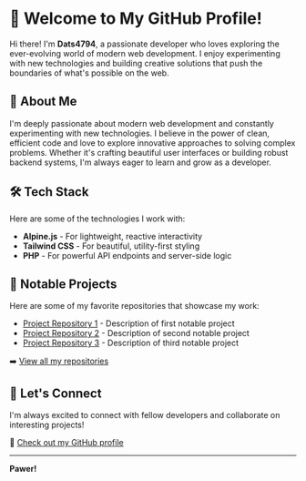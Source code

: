 # 👋 Welcome to My GitHub Profile!

Hi there! I'm **Dats4794**, a passionate developer who loves exploring the ever-evolving world of modern web development. I enjoy experimenting with new technologies and building creative solutions that push the boundaries of what's possible on the web.

## 🚀 About Me

I'm deeply passionate about modern web development and constantly experimenting with new technologies. I believe in the power of clean, efficient code and love to explore innovative approaches to solving complex problems. Whether it's crafting beautiful user interfaces or building robust backend systems, I'm always eager to learn and grow as a developer.

## 🛠️ Tech Stack

Here are some of the technologies I work with:

- **Alpine.js** - For lightweight, reactive interactivity
- **Tailwind CSS** - For beautiful, utility-first styling
- **PHP** - For powerful API endpoints and server-side logic

## 📂 Notable Projects

Here are some of my favorite repositories that showcase my work:

- [Project Repository 1](https://github.com/Dats4794/project-1) - Description of first notable project
- [Project Repository 2](https://github.com/Dats4794/project-2) - Description of second notable project  
- [Project Repository 3](https://github.com/Dats4794/project-3) - Description of third notable project

➡️ [View all my repositories](https://github.com/Dats4794?tab=repositories)

## 🤝 Let's Connect

I'm always excited to connect with fellow developers and collaborate on interesting projects!

🔗 [Check out my GitHub profile](https://github.com/Dats4794)

---

**Pawer!**